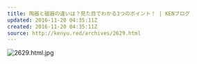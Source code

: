 ```yaml
---
title: 陶器と磁器の違いは？見た目でわかる3つのポイント！ | KENブログ
updated: 2016-11-20 04:35:11Z
created: 2016-11-20 04:35:11Z
source: http://kenyu.red/archives/2629.html
---
```


![2629.html.jpg](../_resources/2629.html.jpg)